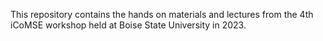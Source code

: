 This repository contains the hands on materials and lectures from the 4th iCoMSE workshop held at Boise State University in 2023.

